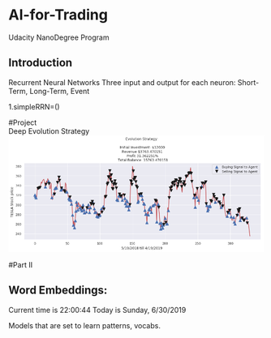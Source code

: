 # AI-for-Trading
Udacity NanoDegree Program

## Introduction
Recurrent Neural Networks
Three input and output for each neuron: Short-Term, Long-Term, Event

1.simpleRRN=()

#Project   
Deep Evolution Strategy   
![](Deep-Evolution-Strategy-Tesla.png)

#Part II

## Word Embeddings:	

Current time is 22:00:44
Today is Sunday, 6/30/2019	

Models that are set to learn patterns, vocabs.
